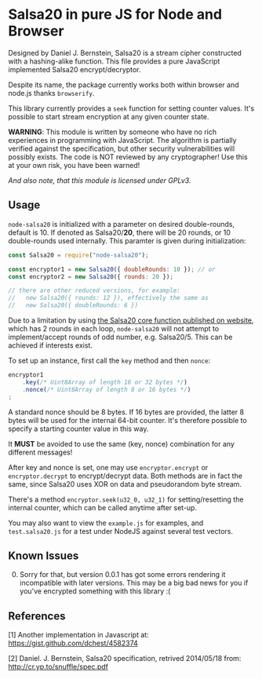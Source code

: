 Salsa20 in pure JS for Node and Browser
=======================================

Designed by Daniel J. Bernstein, Salsa20 is a stream cipher constructed with a
hashing-alike function. This file provides a pure JavaScript implemented
Salsa20 encrypt/decryptor.

Despite its name, the package currently works both within browser and node.js
thanks `browserify`.

This library currently provides a `seek` function for setting counter values.
It's possible to start stream encryption at any given counter state.

**WARNING**: This module is written by someone who have no rich experiences in
programming with JavaScript. The algorithm is partially verified against the
specification, but other security vulnerabilities will possibly exists. The
code is NOT reviewed by any cryptographer! Use this at your own risk, you have
been warned!

_And also note, that this module is licensed under GPLv3._


Usage
-----

`node-salsa20` is initialized with a parameter on desired double-rounds,
default is 10. If denoted as Salsa20/**20**, there will be 20 rounds, or 10
double-rounds used internally. This paramter is given during initialization:

```javascript
const Salsa20 = require("node-salsa20");

const encryptor1 = new Salsa20({ doubleRounds: 10 }); // or
const encryptor2 = new Salsa20({ rounds: 20 });

// there are other reduced versions, for example:
//   new Salsa20({ rounds: 12 }), effectively the same as 
//   new Salsa20({ doubleRounds: 6 })
```

Due to a limitation by using [the Salsa20 core function published on website](https://cr.yp.to/salsa20.html),
which has 2 rounds in each loop, `node-salsa20` will not attempt to
implement/accept rounds of odd number, e.g. Salsa20/5. This can be achieved if
interests exist.

To set up an instance, first call the `key` method and then `nonce`:

```javascript
encryptor1
    .key(/* Uint8Array of length 16 or 32 bytes */)
    .nonce(/* Uint8Array of length 8 or 16 bytes */)
;
```

A standard nonce should be 8 bytes. If 16 bytes are provided, the latter 8
bytes will be used for the internal 64-bit counter. It's therefore possible to
specify a starting counter value in this way.

It **MUST** be avoided to use the same (key, nonce) combination for any
different messages!

After key and nonce is set, one may use `encryptor.encrypt` or
`encryptor.decrypt` to encrypt/decrypt data. Both methods are in fact the same,
since Salsa20 uses XOR on data and pseudorandom byte stream.

There's a method `encryptor.seek(u32_0, u32_1)` for setting/resetting the
internal counter, which can be called anytime after set-up.

You may also want to view the `example.js` for examples, and `test.salsa20.js`
for a test under NodeJS against several test vectors.



Known Issues
------------
0. Sorry for that, but version 0.0.1 has got some errors rendering it
   incompatible with later versions. This may be a big bad news for you if
   you've encrypted something with this library :(


References
----------
[1] Another implementation in Javascript at:
     https://gist.github.com/dchest/4582374

[2] Daniel. J. Bernstein, Salsa20 specification, retrived 2014/05/18 from:
     http://cr.yp.to/snuffle/spec.pdf
